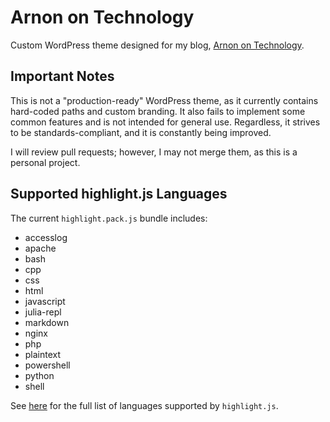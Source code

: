 # Arnon on Technology
Custom WordPress theme designed for my blog, [Arnon on Technology](https://blog.arnonerba.com/).

## Important Notes
This is not a "production-ready" WordPress theme, as it currently contains hard-coded paths and custom branding. It also fails to implement some common features and is not intended for general use. Regardless, it strives to be standards-compliant, and it is constantly being improved.

I will review pull requests; however, I may not merge them, as this is a personal project.

## Supported highlight.js Languages
The current `highlight.pack.js` bundle includes:
- accesslog
- apache
- bash
- cpp
- css
- html
- javascript
- julia-repl
- markdown
- nginx
- php
- plaintext
- powershell
- python
- shell

See [here](https://highlightjs.org/download/) for the full list of languages supported by `highlight.js`.
